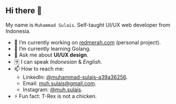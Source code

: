 

## Hi there 👋

My name is `Muhammad Sulais`. Self-taught UI/UX web developer from Indonesia.

- 🔭 I’m currently working on [redmerah.com](https://redmerah.com) (personal project).
- 🌱 I’m currently learning Golang.
- 💬 Ask me about **UI/UX design**.
- 🈂️ I can speak _Indonesian_ & _English_.
- 📫 How to reach me:
  - LinkedIn: [@muhammad-sulais-a39a36256](https://www.linkedin.com/in/muhammad-sulais-a39a36256).
  - Email: [muh.sulais@gmail.com](mailto:muh.sulais@gmail.com).
  - Instagram: [@muh.sulais](https://www.instagram.com/muh.sulais).
- ⚡ Fun fact: T-Rex is not a chicken.

<!--
**msulais/msulais** is a ✨ _special_ ✨ repository because its `README.md` (this file) appears on your GitHub profile.

Here are some ideas to get you started:

- 🔭 I’m currently working on ...
- 🌱 I’m currently learning ...
- 👯 I’m looking to collaborate on ...
- 🤔 I’m looking for help with ...
- 💬 Ask me about ...
- 📫 How to reach me: ...
- 😄 Pronouns: ...
- ⚡ Fun fact: ...
-->
